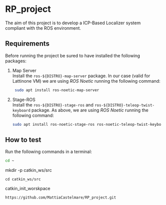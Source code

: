 # RP_project
The aim of this project is to develop a ICP-Based Localizer system compliant with the ROS environment. 

## Requirements
Before running the project be sured to have installed the following packages:

1) Map Server
\
Install the `ros-${DISTRO}-map-server` package. In our case (valid for Lattinone VM) we are using _ROS Noetic_ running the following command:
   ```sh
    sudo apt install ros-noetic-map-server
   ```
2) Stage-ROS
\
Install the `ros-${DISTRO}-stage-ros` and `ros-${DISTRO}-teleop-twist-keyboard` package. As above, we are using _ROS Noetic_ running the following command:
     ```sh
     sudo apt install ros-noetic-stage-ros ros-noetic-teleop-twist-keyboard
     ```
## How to test
Run the following commands in a terminal:
```sh
cd ~
```
mkdir -p catkin_ws/src
```
cd catkin_ws/src
```
catkin_init_worskpace
```
https://github.com/MattiaCastelmare/RP_project.git
